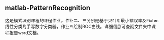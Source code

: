 ## matlab-PatternRecognition

这是模式识别课程的课程作业。作业二、三分别是基于贝叶斯最小错误率及Fisher线性分类的手写数字分类器，作业四绘制ROC曲线。详细信息可查阅文件夹中课程报告word文档。


